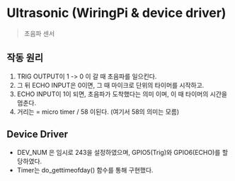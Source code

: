# Ultrasonic (WiringPi & device driver)
>  초음파 센서

## 작동 원리

1. TRIG OUTPUT이 1 -> 0 이 갈 때 초음파를 일으킨다.
2. 그 뒤 ECHO INPUT은 0이면, 그 때 마이크로 단위의 타이머를 시작하고.
3. ECHO INPUT이 1이 되면, 초음파가 도착했다는 의미 이며, 이 때 타이머의 시간을 멈춘다.
4. 거리는 = micro timer / 58 이된다. (여기서 58의 의미는 모름)

## Device Driver
* DEV_NUM 은 임시로 243을 설정하였으며, GPIO5(Trig)와 GPIO6(ECHO)를 할당하였다. 
* Timer는 do_gettimeofday() 함수를 통해 구현했다.

